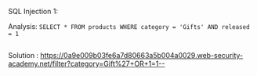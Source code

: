 
SQL Injection 1:

Analysis:
`SELECT * FROM products WHERE category = 'Gifts' AND released = 1`

```
```



Solution : https://0a9e009b03fe6a7d80663a5b004a0029.web-security-academy.net/filter?category=Gift%27+OR+1=1--